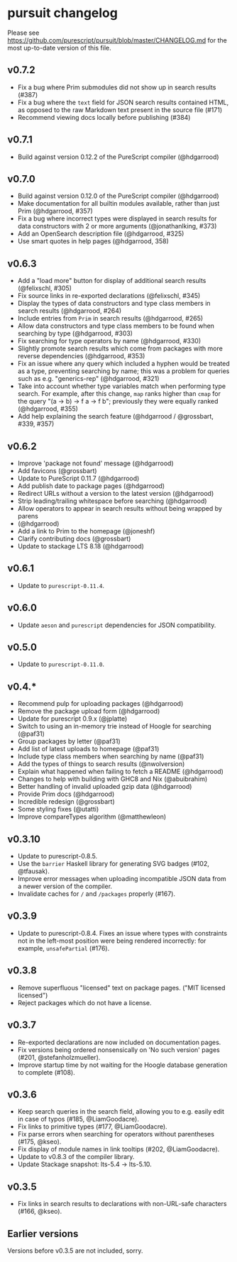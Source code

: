 # pursuit changelog

Please see https://github.com/purescript/pursuit/blob/master/CHANGELOG.md for
the most up-to-date version of this file.

## v0.7.2

* Fix a bug where Prim submodules did not show up in search results (#387)
* Fix a bug where the `text` field for JSON search results contained HTML, as
  opposed to the raw Markdown text present in the source file (#171)
* Recommend viewing docs locally before publishing (#384)

## v0.7.1

* Build against version 0.12.2 of the PureScript compiler (@hdgarrood)

## v0.7.0

* Build against version 0.12.0 of the PureScript compiler (@hdgarrood)
* Make documentation for all builtin modules available, rather than just Prim
  (@hdgarrood, #357)
* Fix a bug where incorrect types were displayed in search results for data
  constructors with 2 or more arguments (@jonathanlking, #373)
* Add an OpenSearch description file (@hdgarrood, #325)
* Use smart quotes in help pages (@hdgarrood, 358)

## v0.6.3

* Add a "load more" button for display of additional search results
  (@felixschl, #305)
* Fix source links in re-exported declarations (@felixschl, #345)
* Display the types of data constructors and type class members in search
  results (@hdgarrood, #264)
* Include entries from `Prim` in search results (@hdgarrood, #265)
* Allow data constructors and type class members to be found when searching by
  type (@hdgarrood, #303)
* Fix searching for type operators by name (@hdgarrood, #330)
* Slightly promote search results which come from packages with more reverse
  dependencies (@hdgarrood, #353)
* Fix an issue where any query which included a hyphen would be treated as a
  type, preventing searching by name; this was a problem for queries such as
  e.g. "generics-rep" (@hdgarrood, #321)
* Take into account whether type variables match when performing type search.
  For example, after this change, `map` ranks higher than `cmap` for the query
  "(a -> b) -> f a -> f b"; previously they were equally ranked (@hdgarrood,
  #355)
* Add help explaining the search feature (@hdgarrood / @grossbart, #339, #357)

## v0.6.2

* Improve 'package not found' message (@hdgarrood)
* Add favicons (@grossbart)
* Update to PureScript 0.11.7 (@hdgarrood)
* Add publish date to package pages (@hdgarrood)
* Redirect URLs without a version to the latest version (@hdgarrood)
* Strip leading/trailing whitespace before searching (@hdgarrood)
* Allow operators to appear in search results without being wrapped by parens
* (@hdgarrood)
* Add a link to Prim to the homepage (@joneshf)
* Clarify contributing docs (@grossbart)
* Update to stackage LTS 8.18 (@hdgarrood)

## v0.6.1

* Update to `purescript-0.11.4`.

## v0.6.0

* Update `aeson` and `purescript` dependencies for JSON compatibility.

## v0.5.0

* Update to `purescript-0.11.0`.

## v0.4.*

* Recommend pulp for uploading packages (@hdgarrood)
* Remove the package upload form (@hdgarrood)
* Update for purescript 0.9.x (@jplatte)
* Switch to using an in-memory trie instead of Hoogle for searching (@paf31)
* Group packages by letter (@paf31)
* Add list of latest uploads to homepage (@paf31)
* Include type class members when searching by name (@paf31)
* Add the types of things to search results (@nwolversion)
* Explain what happened when failing to fetch a README (@hdgarrood)
* Changes to help with building with GHC8 and Nix (@abuibrahim)
* Better handling of invalid uploaded gzip data (@hdgarrood)
* Provide Prim docs (@hdgarrood)
* Incredible redesign (@grossbart)
* Some styling fixes (@utatti)
* Improve compareTypes algorithm (@matthewleon)

## v0.3.10

* Update to purescript-0.8.5.
* Use the `barrier` Haskell library for generating SVG badges (#102,
  @tfausak).
* Improve error messages when uploading incompatible JSON data from a newer
  version of the compiler.
* Invalidate caches for `/` and `/packages` properly (#167).

## v0.3.9

* Update to purescript-0.8.4. Fixes an issue where types with constraints
  not in the left-most position were being rendered incorrectly: for
  example, `unsafePartial` (#176).

## v0.3.8

* Remove superfluous "licensed" text on package pages. ("MIT licensed
  licensed")
* Reject packages which do not have a license.

## v0.3.7

* Re-exported declarations are now included on documentation pages.
* Fix versions being ordered nonsensically on 'No such version' pages (#201,
  @stefanholzmueller).
* Improve startup time by not waiting for the Hoogle database generation to
  complete (#108).

## v0.3.6

* Keep search queries in the search field, allowing you to e.g. easily edit in
  case of typos (#185, @LiamGoodacre).
* Fix links to primitive types (#177, @LiamGoodacre).
* Fix parse errors when searching for operators without parentheses (#175,
  @kseo).
* Fix display of module names in link tooltips (#202, @LiamGoodacre).
* Update to v0.8.3 of the compiler library.
* Update Stackage snapshot: lts-5.4 → lts-5.10.

## v0.3.5

* Fix links in search results to declarations with non-URL-safe characters
  (#166, @kseo).

## Earlier versions

Versions before v0.3.5 are not included, sorry.
